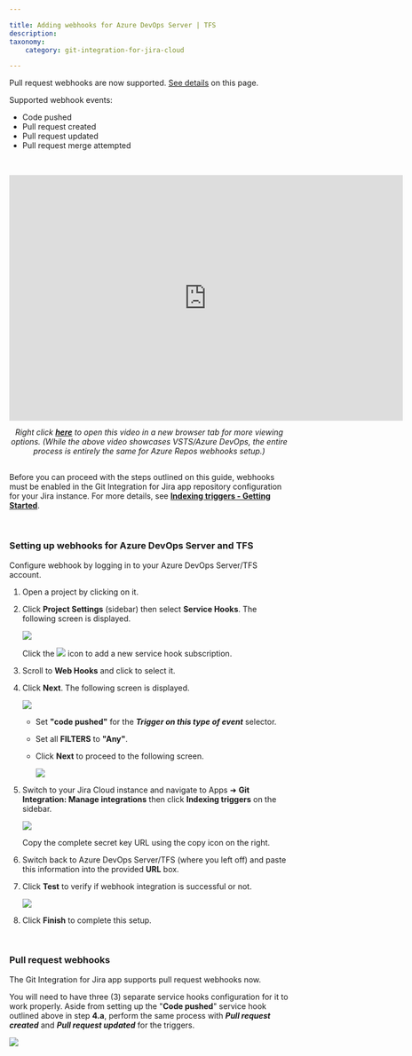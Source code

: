 ```yaml
---

title: Adding webhooks for Azure DevOps Server | TFS
description:
taxonomy:
    category: git-integration-for-jira-cloud

---
```


<div class="bbb-callout bbb--info">
    <div class="irow">
    <div class="ilogobox">
        <span class="logoimg"></span>
    </div>
    <div class="imsgbox">
        Pull request webhooks are now supported. <a href='/git-integration-for-jira-cloud/adding-webhooks-for-azure-devops-server-tfs-gij-cloud'>See details</a> on this page.<br>
        <p>Supported webhook events:</p>
        <ul style='margin-bottom:0px;'>
            <li>Code pushed</li>
            <li>Pull request created</li>
            <li>Pull request updated</li>
            <li>Pull request merge attempted</li>
        </ul>
    </div>
    </div>
</div>

&nbsp;

<div class='embed-container embed-container--16-10'>
    <iframe width='709' height='443' src='https://fast.wistia.com/embed/iframe/61wl72vp91?videoFoam=true' frameborder='0' allowfullscreen ></iframe>
</div>

<div align='center' style='margin-top:12px;margin-bottom:30px;'>
    <i>Right click <a href='https://bigbrassband.wistia.com/medias/61wl72vp91'><b>here</b></a> to open this video in a new browser tab for more viewing options. (While the above video showcases VSTS/Azure DevOps, the entire process is entirely the same for Azure Repos webhooks setup.)</i>
</div>

<div class="bbb-callout bbb--error">
    <div class="irow">
    <div class="ilogobox">
        <span class="logoimg"></span>
    </div>
    <div class="imsgbox">
        Before you can proceed with the steps outlined on this guide, webhooks must be enabled in the Git Integration for Jira app repository configuration for your Jira instance. For more details, see <a href='/git-integration-for-jira-cloud/indexing-triggers-gij-cloud'><b>Indexing triggers - Getting Started</b></a>.
    </div>
    </div>
</div>

&nbsp;

### Setting up webhooks for Azure DevOps Server and TFS

Configure webhook by logging in to your Azure DevOps Server/TFS account.

1.  Open a project by clicking on it.

2.  Click **Project Settings** (sidebar) then select **Service Hooks**. The following screen is displayed.

    ![](/wp-content/uploads/gij-webhooks-azure-devops-add-shooks-c.png)

    Click the ![](/wp-content/uploads/gij-icon-add.png) icon to add a new service hook subscription.

3.  Scroll to **Web Hooks** and click to select it.

4.  Click **Next**. The following screen is displayed.

    ![](/wp-content/uploads/gij-webhooks-azure-devops-triggers-cfg-c.png)

    *   Set **"code pushed"** for the _**Trigger on this type of event**_ selector.

    *   Set all **FILTERS** to **"Any"**.

    *   Click **Next** to proceed to the following screen.

        ![](/wp-content/uploads/gij-webhooks-azure-devops-action-cfg-c.png)

5.  Switch to your Jira Cloud instance and navigate to Apps ➜ **Git Integration: Manage integrations** then click **Indexing triggers** on the sidebar.

    ![](/wp-content/uploads/gij-gitcloud-gitmgr-indexing-triggers-url-link-loc.png)

    Copy the complete secret key URL using the copy icon on the right.

6.  Switch back to Azure DevOps Server/TFS (where you left off) and paste this information into the provided **URL** box.

7.  Click **Test** to verify if webhook integration is successful or not.

    ![](/wp-content/uploads/gij-webhooks-azure-devops-test-cfg-c.png)

8.  Click **Finish** to complete this setup.

&nbsp;

### Pull request webhooks

The Git Integration for Jira app supports pull request webhooks now.

You will need to have three (3) separate service hooks configuration for it to work properly. Aside from setting up the "**Code pushed**" service hook outlined above in step **4.a**, perform the same process with _**Pull request created**_ and _**Pull request updated**_ for the triggers.

![](/wp-content/uploads/gij-azure-devops-server-2019-req-service-hooks.png)

